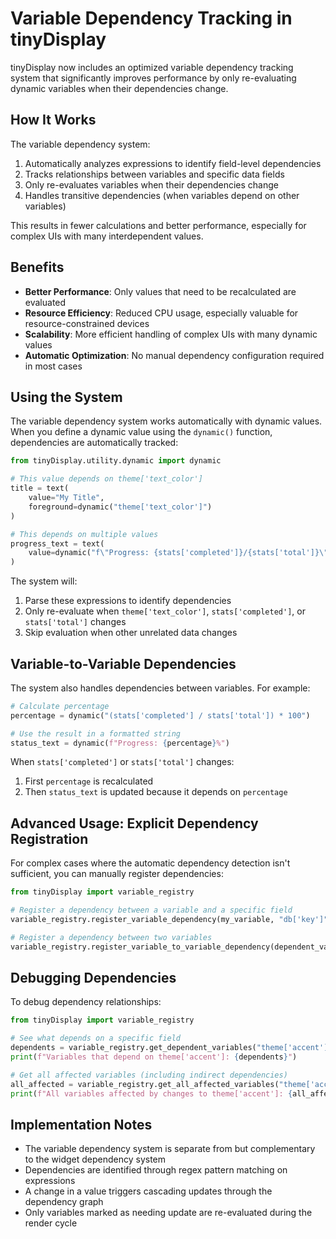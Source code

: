 # Variable Dependency Tracking in tinyDisplay

tinyDisplay now includes an optimized variable dependency tracking system that significantly improves performance by only re-evaluating dynamic variables when their dependencies change.

## How It Works

The variable dependency system:

1. Automatically analyzes expressions to identify field-level dependencies
2. Tracks relationships between variables and specific data fields
3. Only re-evaluates variables when their dependencies change
4. Handles transitive dependencies (when variables depend on other variables)

This results in fewer calculations and better performance, especially for complex UIs with many interdependent values.

## Benefits

- **Better Performance**: Only values that need to be recalculated are evaluated
- **Resource Efficiency**: Reduced CPU usage, especially valuable for resource-constrained devices
- **Scalability**: More efficient handling of complex UIs with many dynamic values
- **Automatic Optimization**: No manual dependency configuration required in most cases

## Using the System

The variable dependency system works automatically with dynamic values. When you define a dynamic value using the `dynamic()` function, dependencies are automatically tracked:

```python
from tinyDisplay.utility.dynamic import dynamic

# This value depends on theme['text_color']
title = text(
    value="My Title",
    foreground=dynamic("theme['text_color']")
)

# This depends on multiple values
progress_text = text(
    value=dynamic("f\"Progress: {stats['completed']}/{stats['total']}\"")
)
```

The system will:
1. Parse these expressions to identify dependencies
2. Only re-evaluate when `theme['text_color']`, `stats['completed']`, or `stats['total']` changes
3. Skip evaluation when other unrelated data changes

## Variable-to-Variable Dependencies

The system also handles dependencies between variables. For example:

```python
# Calculate percentage
percentage = dynamic("(stats['completed'] / stats['total']) * 100")

# Use the result in a formatted string 
status_text = dynamic(f"Progress: {percentage}%")
```

When `stats['completed']` or `stats['total']` changes:
1. First `percentage` is recalculated
2. Then `status_text` is updated because it depends on `percentage`

## Advanced Usage: Explicit Dependency Registration

For complex cases where the automatic dependency detection isn't sufficient, you can manually register dependencies:

```python
from tinyDisplay import variable_registry

# Register a dependency between a variable and a specific field
variable_registry.register_variable_dependency(my_variable, "db['key']")

# Register a dependency between two variables
variable_registry.register_variable_to_variable_dependency(dependent_var, dependency_var)
```

## Debugging Dependencies

To debug dependency relationships:

```python
from tinyDisplay import variable_registry

# See what depends on a specific field
dependents = variable_registry.get_dependent_variables("theme['accent']")
print(f"Variables that depend on theme['accent']: {dependents}")

# Get all affected variables (including indirect dependencies)
all_affected = variable_registry.get_all_affected_variables("theme['accent']")
print(f"All variables affected by changes to theme['accent']: {all_affected}")
```

## Implementation Notes

- The variable dependency system is separate from but complementary to the widget dependency system
- Dependencies are identified through regex pattern matching on expressions
- A change in a value triggers cascading updates through the dependency graph
- Only variables marked as needing update are re-evaluated during the render cycle 